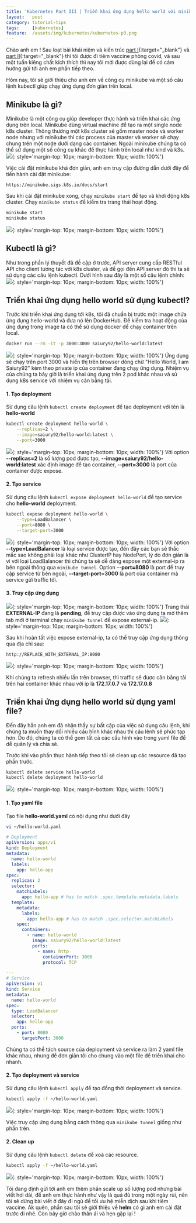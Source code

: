 ```yaml
---
title: 'Kubernetes Part III | Triển khai ứng dụng hello world với minikube'
layout:   post
category: tutorial-tips
tags:     [kubernetes]
feature:  /assets/img/kubernetes/kubernetes-p3.png
---
```


Chào anh em ! Sau loạt bài khái niệm và kiến trúc [part I](https://blog.thiennk.net/2021-08-04/kubernetes-basic-p1.html?){:target="_blank"} và [part II](https://blog.thiennk.net/2021-08-08/kubernetes-basic-p2.html){:target="_blank"} thì tôi được đi tiêm vaccine phòng covid, và sau một tuần kiêng chất kích thích thì nay tôi mới được dùng lại để có cảm hướng gửi tới anh em phần tiếp theo.

<!--more-->

Hôm nay, tôi sẽ giới thiệu cho anh em về  công cụ minikube và một số  câu lệnh kubectl giúp chạy ứng dụng đơn giản trên local.

## Minikube là gì?
Minikube là một công cụ giúp developer thực hành và triển khai các ứng dụng trên local. Minikube dùng virtual machine để tạo ra một single node k8s cluster. Thông thường một k8s cluster sẽ gồm master node và worker node nhưng với minikube thì các process của master và worker sẽ chạy chung trên một node dưới dạng các container. Ngoài minikube chúng ta có thể  sử dụng một số công cụ khác để thực hành trên local như kind và k3s.
![](/assets/img/kubernetes/minikube.png){: style='margin-top: 10px; margin-bottom: 10px; width: 100%'}

Việc cài đặt minikube khá đơn giản, anh em truy cập đường dẫn dưới đây để tiến hành cài đặt minikube:
``` none
https://minikube.sigs.k8s.io/docs/start

```

Sau khi cài đặt minikube xong, chạy ```minikube start``` để  tạo và khởi động k8s cluster. Chạy ```minikube status``` để kiểm tra
trang thái hoạt động.
``` bash
minikube start
minikube status
```
![](/assets/img/kubernetes/minikube-start.png){: style='margin-top: 10px; margin-bottom: 10px; width: 100%'}

## Kubectl là gì?
Như trong phần lý thuyết đã đề cập ở trước, API server cung cấp RESTful API cho client tương tác với k8s cluster, và để  gọi đến API server đó thì ta sẽ sử dụng các câu lệnh kubectl. Dưới hình sau đây là một số câu lệnh chính:
![](/assets/img/kubernetes/kubectl.png){: style='margin-top: 10px; margin-bottom: 10px; width: 100%'}

## Triển khai ứng dụng hello world sử  dụng kubectl?
Trước khi triển khai ứng dụng tới k8s, tôi đã chuẩn bị trước một image chứa ứng dụng hello-world và đưa nó lên DockerHub.
Để kiểm tra hoạt động của ứng dụng trong image ta có thể  sử dụng docker để chạy container trên local.
``` bash
docker run --rm -it -p 3000:3000 saiury92/hello-world:latest
```
![](/assets/img/kubernetes/image-hello.png){: style='margin-top: 10px; margin-bottom: 10px; width: 100%'}
Ứng dụng sẽ chạy trên port 3000 và hiển thị trên browser dòng chữ "Hello World, I am Saiury92" kèm theo private ip của container đang chạy ứng dụng. Nhiệm vụ của chúng ta bây giờ là triển khai ứng dụng trên 2 pod khác nhau và sử dụng k8s service với nhiệm vụ cân bằng tải.
#### 1. Tạo deployment
Sử dụng câu lệnh ```kubectl create deployment``` để tạo deployment với tên là **hello-world**
``` bash
kubectl create deployment hello-world \
    --replicas=2 \
    --image=saiury92/hello-world:latest \
    --port=3000
```
![](/assets/img/kubernetes/create-deployment.png){: style='margin-top: 10px; margin-bottom: 10px; width: 100%'}
Với option **--replicas=2** là số lượng pod được tạo, **--image=saiury92/hello-world:latest** xác định image để tạo container, **--port=3000** là port của container được expose.
#### 2. Tạo service
Sử dụng câu lệnh ```kubectl expose deployment hello-world``` để tạo service cho **hello-world** deployment.
``` bash
kubectl expose deployment hello-world \
    --type=LoadBalancer \
    --port=8080 \
    --target-port=3000
```
![](/assets/img/kubernetes/create-service.png){: style='margin-top: 10px; margin-bottom: 10px; width: 100%'}
Với option **--type=LoadBalancer** là loại service được tạo, đến đây các bạn sẽ thắc mắc sao không phải loại khác như ClusterIP hay NodePort, lý do đơn giản là vì với loại LoadBalancer thì chúng ta sẽ dễ  dàng expose một external-ip ra bên ngoài thông qua ```minikube tunnel```. Option **--port=8080** là port để truy cập service từ bên ngoài, **--target-port=3000** là port của container mà service gửi traffic tới.
#### 3. Truy cập ứng dụng
![](/assets/img/kubernetes/external-ip-pending.png){: style='margin-top: 10px; margin-bottom: 10px; width: 100%'}
Trang thái **EXTERNAL-IP** đang là **pending**, để truy cập được vào ứng dụng ta mở thêm tab mới ở terminal chạy ```minikube tunnel``` để expose external-ip.
![](/assets/img/kubernetes/external-ip.png){: style='margin-top: 10px; margin-bottom: 10px; width: 100%'}

Sau khi hoàn tất việc expose external-ip, ta có thể truy cập ứng dụng thông qua địa chỉ sau:
``` none
http://REPLACE_WITH_EXTERNAL_IP:8080
``` 
![](/assets/img/kubernetes/app.png){: style='margin-top: 10px; margin-bottom: 10px; width: 100%'}

Khi chúng ta refresh nhiều lần trên browser, thì traffic sẽ được cân bằng tải trên hai container khác nhau với ip là **172.17.0.7** và **172.17.0.8**

## Triển khai ứng dụng hello world sử  dụng yaml file?
Đến đây hẳn anh em đã nhận thấy sự bất cập của việc sử dụng câu lệnh, khi chúng ta muốn thay đổi nhiều cấu hình khác nhau thì câu lênh sẽ phức tạp hơn. Do đó, chúng ta có thể gom tất cả các cấu hình vào trong yaml file để dễ quản lý và chia sẻ.

Trước khi vào phần thực hành tiếp theo tôi sẽ clean up các resource đã tạo phần trước.
``` bash
kubectl delete service hello-world
kubectl delete deployment hello-world
```
![](/assets/img/kubernetes/cleanup-1.png){: style='margin-top: 10px; margin-bottom: 10px; width: 100%'}


#### 1. Tạo yaml file
Tạo file **hello-world.yaml** có nội dụng như dưới đây
``` bash
vi ~/hello-world.yaml
```
``` yaml
# Deployment
apiVersion: apps/v1
kind: Deployment
metadata:
  name: hello-world
  labels:
    app: hello-app
spec:
  replicas: 2
  selector:
    matchLabels:
      app: hello-app # has to match .spec.template.metadata.labels
  template:
    metadata:
      labels:
        app: hello-app # has to match .spec.selector.matchLabels
    spec:
      containers:
        - name: hello-world
          image: saiury92/hello-world:latest
          ports:
            - name: http
              containerPort: 3000
              protocol: TCP

---
# Service
apiVersion: v1
kind: Service
metadata:
  name: hello-world
spec:
  type: LoadBalancer
  selector:
    app: hello-app
  ports:
    - port: 8080
      targetPort: 3000
```
Chúng ta có thể tách source của deployment và service ra làm 2 yaml file khác nhau, nhưng để đơn giản tôi cho chung vào một file để triển khai cho nhanh.

#### 2. Tạo deployment và service
Sử dụng câu lệnh ```kubectl apply``` để tạo đồng thời deployment và service.
``` bash
kubectl apply -f ~/hello-world.yaml
```
![](/assets/img/kubernetes/kubectl-apply.png){: style='margin-top: 10px; margin-bottom: 10px; width: 100%'}

Việc truy cập ứng dụng bằng cách thông qua ```minikube tunnel``` giống như phần trên.

#### 2. Clean up
Sử dụng câu lệnh ```kubectl delete``` để xoá các resource.
``` bash
kubectl apply -f ~/hello-world.yaml
```
![](/assets/img/kubernetes/cleanup-2.png){: style='margin-top: 10px; margin-bottom: 10px; width: 100%'}

Tôi đang định gửi tới anh em thêm phần scale up số lượng pod nhưng bài viết hơi dài, để anh em thực hành như vậy là quá đủ trong một ngày rùi, nên tôi sẽ dừng bài viết ở đây đi ngủ để tối ưu hệ miễn dịch sau khi tiêm vaccine. Ak quên, phần sau tôi sẽ giới thiệu về  **helm** có gì
anh em cài đặt trước đi nhé. Còn bây giờ chào thân ái và hẹn gặp lại !